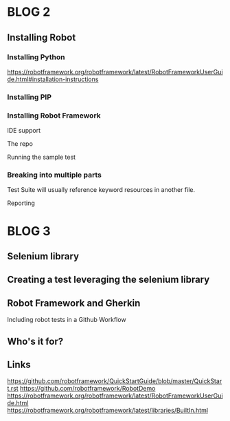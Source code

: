 # BLOG 2

## Installing Robot

### Installing Python
https://robotframework.org/robotframework/latest/RobotFrameworkUserGuide.html#installation-instructions

### Installing PIP

### Installing Robot Framework

IDE support

The repo

Running the sample test

### Breaking into multiple parts
Test Suite will usually reference keyword resources in another file. 

Reporting



# BLOG 3

## Selenium library

## Creating a test leveraging the selenium library 

## Robot Framework and Gherkin


Including robot tests in a Github Workflow

## Who's it for?

## Links
https://github.com/robotframework/QuickStartGuide/blob/master/QuickStart.rst
https://github.com/robotframework/RobotDemo
https://robotframework.org/robotframework/latest/RobotFrameworkUserGuide.html
https://robotframework.org/robotframework/latest/libraries/BuiltIn.html
